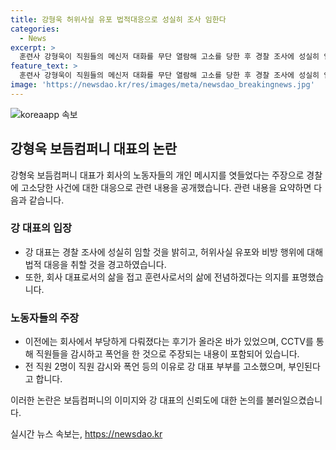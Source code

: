 ```yaml
---
title: 강형욱 허위사실 유포 법적대응으로 성실히 조사 임한다
categories:
  - News
excerpt: >
  훈련사 강형욱이 직원들의 메신저 대화를 무단 열람해 고소를 당한 후 경찰 조사에 성실히 임할 것을 밝혔다. 강 대표는 법적 대응을 포함한 단호한 조치를 취할 것을 경고하며, 훈련사로의 삶에 전념하고자 한다고 밝혔다. 이에 앞서 강 대표가 운영하던 보듬컴퍼니에서 받은 부당대우 후기로 논란이 일었고, 전 직원 2명이 강 대표 부부를 고소한 상황이다. 강 대표 부부는 일부 의혹을 부인하며 직원들을 감시하고 폭언을 일삼았다는 주장에 대해 유튜브를 통해 사과했다.
feature_text: >
  훈련사 강형욱이 직원들의 메신저 대화를 무단 열람해 고소를 당한 후 경찰 조사에 성실히 임할 것을 밝혔다. 강 대표는 법적 대응을 포함한 단호한 조치를 취할 것을 경고하며, 훈련사로의 삶에 전념하고자 한다고 밝혔다. 이에 앞서 강 대표가 운영하던 보듬컴퍼니에서 받은 부당대우 후기로 논란이 일었고, 전 직원 2명이 강 대표 부부를 고소한 상황이다. 강 대표 부부는 일부 의혹을 부인하며 직원들을 감시하고 폭언을 일삼았다는 주장에 대해 유튜브를 통해 사과했다.
image: 'https://newsdao.kr/res/images/meta/newsdao_breakingnews.jpg'
---
```


<p><img src="https://newsdao.kr/res/images/meta/newsdao_breakingnews.jpg" alt="koreaapp 속보" /></p>

<h2 data-ke-size="size26">강형욱 보듬컴퍼니 대표의 논란</h2>

<p data-ke-size="size16">강형욱 보듬컴퍼니 대표가 회사의 노동자들의 개인 메시지를 엿들었다는 주장으로 경찰에 고소당한 사건에 대한 대응으로 관련 내용을 공개했습니다. 관련 내용을 요약하면 다음과 같습니다.</p>

<h3>강 대표의 입장</h3>

<ul>
    <li>강 대표는 경찰 조사에 성실히 임할 것을 밝히고, 허위사실 유포와 비방 행위에 대해 법적 대응을 취할 것을 경고하였습니다.</li>
    <li>또한, 회사 대표로서의 삶을 접고 훈련사로서의 삶에 전념하겠다는 의지를 표명했습니다.</li>
</ul>

<h3>노동자들의 주장</h3>

<ul>
    <li>이전에는 회사에서 부당하게 다뤄졌다는 후기가 올라온 바가 있었으며, CCTV를 통해 직원들을 감시하고 폭언을 한 것으로 주장되는 내용이 포함되어 있습니다.</li>
    <li>전 직원 2명이 직원 감시와 폭언 등의 이유로 강 대표 부부를 고소했으며, 부인된다고 합니다.</li>
</ul>

<p>이러한 논란은 보듬컴퍼니의 이미지와 강 대표의 신뢰도에 대한 논의를 불러일으켰습니다.</p>
실시간 뉴스 속보는, <a href="https://newsdao.kr" rel="dofollow">https://newsdao.kr</a>


